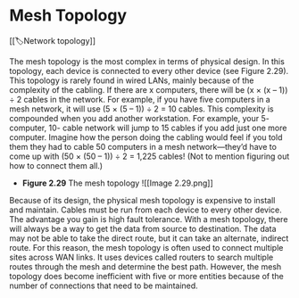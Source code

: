 
# Mesh Topology

[[🏷️Network topology]]

The mesh topology is the most complex in terms of physical design. In this topology, each device is connected to every other device (see Figure 2.29). This topology is rarely found in wired LANs, mainly because of the complexity of the cabling. If there are x computers, there will be (x × (x – 1)) ÷ 2 cables in the network. For example, if you have five computers in a mesh network, it will use (5 × (5 – 1)) ÷ 2 = 10 cables. This complexity is compounded when you add another workstation. For example, your 5- computer, 10- cable network will jump to 15 cables if you add just one more computer. Imagine how the person doing the cabling would feel if you told them they had to cable 50 computers in a mesh network—they’d have to come up with (50 × (50 – 1)) ÷ 2 = 1,225 cables! (Not to mention figuring out how to connect them all.)

- **Figure 2.29** The mesh topology
![[Image 2.29.png]]

Because of its design, the physical mesh topology is expensive to install and maintain. Cables must be run from each device to every other device. The advantage you gain is high fault tolerance. With a mesh topology, there will always be a way to get the data from source to destination. The data may not be able to take the direct route, but it can take an alternate, indirect route. For this reason, the mesh topology is often used to connect multiple sites across WAN links. It uses devices called routers to search multiple routes through the mesh and determine the best path. However, the mesh topology does become inefficient with five or more entities because of the number of connections that need to be maintained.